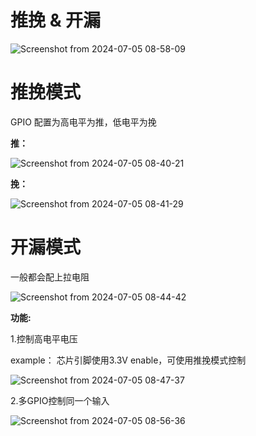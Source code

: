 # 推挽 & 开漏

![Screenshot from 2024-07-05 08-58-09](https://github.com/countsp/PCB_design/assets/102967883/ef3d3342-7584-425e-98cb-e70a25621423)

# 推挽模式

GPIO 配置为高电平为推，低电平为挽

**推：**

![Screenshot from 2024-07-05 08-40-21](https://github.com/countsp/PCB_design/assets/102967883/e5668472-0f35-4179-a9dd-1202c55a8890)

**挽：**

![Screenshot from 2024-07-05 08-41-29](https://github.com/countsp/PCB_design/assets/102967883/022b0f67-77ac-4a66-b121-70bfc7b4fae1)


# 开漏模式 

一般都会配上拉电阻

![Screenshot from 2024-07-05 08-44-42](https://github.com/countsp/PCB_design/assets/102967883/29547b8c-628c-46b8-b788-a313eb57e80b)

**功能:**

1.控制高电平电压

example： 芯片引脚使用3.3V enable，可使用推挽模式控制

![Screenshot from 2024-07-05 08-47-37](https://github.com/countsp/PCB_design/assets/102967883/2e76ecf7-25f7-4099-a569-7aab79e510cc)

2.多GPIO控制同一个输入


![Screenshot from 2024-07-05 08-56-36](https://github.com/countsp/PCB_design/assets/102967883/c48513d8-7167-4e72-b5d1-1ab83b3f71a5)


